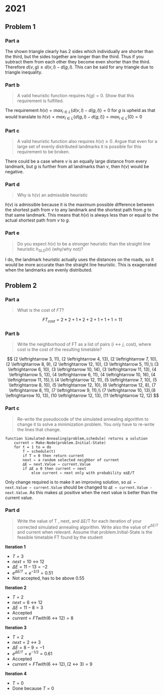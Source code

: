 # 2021
## Problem 1
### Part a

The shown triangle clearly has 2 sides which individually are shorter than the third, but the sides together are longer than the third. Thus if you subtract them from each other they become even shorter than the third. Therefore $d(v,g)\geq d(v,l)-d(g,l)$. This can be said for any triangle due to triangle inequality.

### Part b
> A valid heuristic function requires $h(g) = 0$. Show that this requirement is fulfilled.

The requirement $h(v) = max_{l\in L}\{d(v,l) - d(g,l)\} = 0$ for $g$ is upheld as that would translate to $h(v) = max_{l\in L}\{d(g,l) - d(g,l)\} = max_{l\in L}\{0\} = 0$

### Part c
> A valid heuristic function also requires $h(v) \geq 0$. Argue that even for a large set of evenly distributed landmarks it is possible for this requirement to be broken.

There could be a case where $v$ is an equally large distance from every landmark, but $g$ is further from all landmarks than $v$, then $h(v)$ would be negative.

### Part d
> Why is h(v) an admissible heuristic

$h(v)$ is admissible because it is the maximum possible difference between the shortest path from $v$ to any landmark and the shortest path from $g$ to that same landmark. This means that $h(v)$ is always less than or equal to the actual shortest path from $v$ to $g$.

### Part e
> Do you expect $h(v)$ to be a stronger heuristic than the straight line heuristic $h_{SLD}(v)$ (why/why not)?

I do, the landmark heuristic actually uses the distances on the roads, so it would be more accurate than the straight line heuristic. This is exagerrated when the landmarks are evenly distributed.

## Problem 2
### Part a
> What is the cost of $FT$?

$$
    FT_{cost} = 2*2 + 1*2 + 2 + 1 + 1 + 1 = 11
$$

### Part b
> Write the neighborhood of FT as a list of pairs ($i \leftrightarrow j$, cost), where cost is the cost of the resulting timetable?

$$
    (2 \leftrightarrow 3, 11), (2 \leftrightarrow 4, 13), (2 \leftrightarrow 7, 10), (2 \leftrightarrow 8, 9), (2 \leftrightarrow 12, 10), (3 \leftrightarrow 5, 11),\\
    (3 \leftrightarrow 6, 10), (3 \leftrightarrow 10, 14), (3 \leftrightarrow 11, 13), (4 \leftrightarrow 5, 13), (4 \leftrightarrow 6, 11), (4 \leftrightarrow 10, 16), (4 \leftrightarrow 11, 15),\\
    (4 \leftrightarrow 12, 11), (5 \leftrightarrow 7, 10), (5 \leftrightarrow 8, 10), (5 \leftrightarrow 12, 10), (6 \leftrightarrow 12, 8), (7 \leftrightarrow 8, 11), (7 \leftrightarrow 9, 11),\\
    (7 \leftrightarrow 10, 13),(8 \leftrightarrow 10, 13), (10 \leftrightarrow 12, 13), (11 \leftrightarrow 12, 12)
$$

### Part c
> Re-write the pseudocode of the simulated annealing algorithm to change it to solve a minimization problem. You only have to re-write the lines that change.

```pseudocode
function Simulated-Annealing(problem,schedule) returns a solution
    current ← Make-Node(problem.Initial-State)
    for t = 1 to ∞ do
        T ← schedule(t)
        if T = 0 then return current
        next ← a random selected neighbor of current
        ∆E ← next.Value − current.Value
        if ∆E ≥ 0 then current ← next
            else current ← next only with probability e∆E/T
```

Only change required is to make it an improving solution, so `∆E ← next.Value − current.Value` should be changed to `∆E ← current.Value - next.Value`. As this makes `∆E` positive when the next value is better than the current value.

### Part d
> Write the value of T , next, and ∆E/T for each iteration of your corrected simulated annealing algorithm. Write also the value of $e^{\Delta E/T}$ and current when relevant. Assume that problem.Initial-State is the feasible timetable FT found by the student

**Iteration 1**
- $T = 3$
- $next = 10\leftrightarrow 12$
- $\Delta E = 11 - 13 = -2$
- $e^{\Delta E/T} = e^{-2/3} = 0.51$
- Not accepted, has to be above 0.55


**Iteration 2**
- $T = 2$
- $next = 6\leftrightarrow 12$
- $\Delta E = 11 - 8 = 3$
- Accepted
- $current = FT with (6\leftrightarrow 12) = 8$

**Iteration 3**
- $T = 2$
- $next = 2\leftrightarrow 3$
- $\Delta E = 8 - 9 = -1$
- $e^{\Delta E/T} = e^{-1/2} = 0.61$
- Accepted
- $current = FT with (6\leftrightarrow 12), (2\leftrightarrow 3) = 9$

**Iteration 4**
- $T = 0$
- Done because $T=0$
